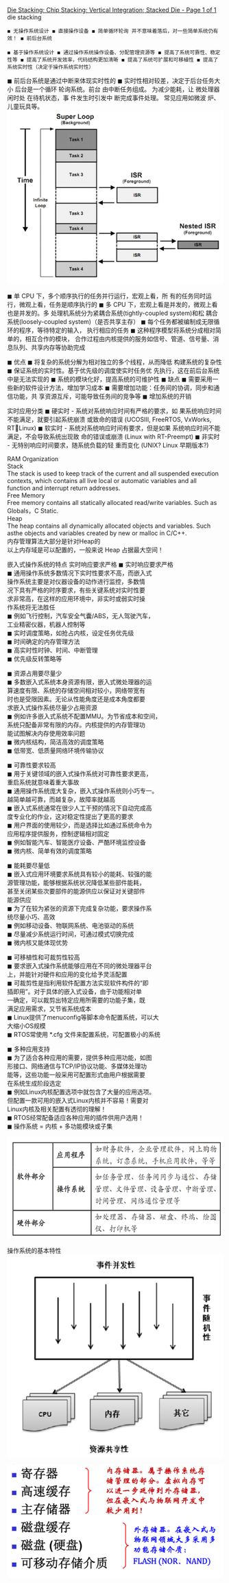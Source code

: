 [Die Stacking; Chip Stacking; Vertical Integration; Stacked Die - Page 1 of 1](https://eesemi.com/diestacking.htm) die stacking

```
◼ 无操作系统设计 ◼ 直接操作设备 ◼ 简单循环轮询 并不意味着落后，对一些简单系统仍有效！ ◼ 前后台系统

◼ 基于操作系统设计 ◼ 通过操作系统操作设备、分配管理资源等 ◼ 提高了系统可靠性、稳定性等 ◼ 提高了系统开发效率，代码结构更加清晰 ◼ 提高了系统可扩展和可移植性 ◼ 提高了系统实时性（决定于操作系统实时性）
```

◼ 前后台系统是通过中断来体现实时性的 ◼ 实时性相对较差，决定于后台任务大小
后台是一个循环 轮询系统。前台 由中断任务组成。 为减少能耗，让 微处理器闲时处 在待机状态，事 件发生时引发中 断完成事件处理。 常见应用如微波 炉、儿童玩具等。
![500](https://raw.githubusercontent.com/acdefg/cdn/main/obsidian/20221208011444.png)

◼ 单 CPU 下，多个顺序执行的任务并行运行，宏观上看，所 有的任务同时运行，微观上看，任务是顺序执行的 ◼ 多 CPU 下，宏观上看是并发的，微观上看也是并发的。多 处理机系统分为紧耦合系统(tightly-coupled system)和松 耦合系统(loosely-coupled system)（是否共享主存） ◼ 每个任务都被编制成无限循环的程序，等待特定的输入， 执行相应的任务 ◼ 这种程序模型将系统分成相对简单的，相互合作的模块， 合作过程由内核提供的服务如信号、管道、信号量、消 息队列、共享内存等协助完成

◼ 优点 ◼ 将复杂的系统分解为相对独立的多个线程，从而降低 构建系统的复杂性 ◼ 保证系统的实时性。基于优先级的调度使实时任务优 先执行，这在前后台系统中是无法实现的 ◼ 系统的模块化好，提高系统的可维护性 ◼ 缺点 ◼ 需要采用一些新的软件设计方法，增加学习成本 ◼ 需要增加功能：任务间的协调，同步和通信功能，共 享资源互斥，可能导致任务间的竞争等 ◼ 增加系统的开销

实时应用分类 ◼ 硬实时 - 系统对系统响应时间有严格的要求，如 果系统响应时间不能满足，就要引起系统崩溃 或致命的错误 (UCOSIII, FreeRTOS, VxWorks, RTLinux) ◼ 软实时 - 系统对系统响应时间有要求，但是如果 系统响应时间不能满足，不会导致系统出现致 命的错误或崩溃 (Linux with RT-Preempt) ◼ 非实时 - 无特别响应时间要求，随系统负载的轻 重而变化 (UNIX? Linux 早期版本?)

RAM Organization  
Stack  
The stack is used to keep track of the current and all suspended execution  
contexts, which contains all live local or automatic variables and all  
function and interrupt return addresses.  
Free Memory  
Free memory contains all statically allocated read/write variables. Such as  
Globals，C Static.  
Heap  
The heap contains all dynamically allocated objects and variables. Such asthe objects and variables created by new or malloc in C/C++.  
内存管理算法大部分是针对Heap的  
以上内存域是可以配置的，一般来说 Heap 占据最大空间！

嵌入式操作系统的特点
实时响应要求严格 
◼ 实时响应要求严格  
◼ 通用操作系统多数情况下实时性要求不高，而嵌入式  
操作系统主要是对仪器设备的动作进行监控，多数情  
况下具有严格的时序要求，有些关键系统对实时性要  
求非常高，在这样的应用环境中，非实时或弱实时操  
作系统将无法胜任  
◼ 例如飞行控制，汽车安全气囊/ABS，无人驾驶汽车，  
工业精密仪器，机器人控制等  
◼ 实时调度策略，如抢占内核，设定任务优先级  
◼ 时间确定的内存管理方法  
◼ 高实时性时钟、时间、中断管理  
◼ 优先级反转策略等  

◼ 资源占用要尽量少  
◼ 多数嵌入式系统本身资源有限，嵌入式微处理器的运  
算速度有限、系统的存储空间相对较小，网络带宽有  
时也是受限因素。无论从性能角度还是成本角度都要  
求嵌入式操作系统尽量少占用资源  
◼ 例如许多嵌入式系统不配置MMU。为节省成本和空间，  
系统只配备非常有限的内存。内核提供的内存管理功  
能试图解决内存使用效率问题  
◼ 微内核结构，简洁高效的调度策略  
◼ 低带宽、低质量网络环境传输协议  

◼ 可靠性要求较高  
◼ 用于关键领域的嵌入式操作系统对可靠性要求更高，  
重启系统就意味着重大事故  
◼ 通用操作系统庞大复杂，嵌入式操作系统则小巧专一。  
越简单越可靠，而越复杂，故障率就越高  
◼ 嵌入式系统通常在很少人工干预的情况下自动完成高  
度专业化的作业，这对稳定性提出了更高的要求  
◼ 用户界面的使用较少，而是选择比如通过系统命令为  
应用程序提供服务，控制逻辑相对固定  
◼ 例如智能汽车、智能医疗设备、严酷环境监控设备  
◼ 微内核、简单有效的调度策略  
  
◼ 能耗要尽量低  
◼ 嵌入式应用环境要求系统具有较小的能耗、较强的能  
源管理功能，能够根据系统状况降低某些部件能耗，  
甚至关闭某些次要部件的能源供应以保证对关键部件  
能源供应  
◼ 为了在较为紧张的资源下完成复杂功能，要求操作系  
统尽量小巧、高效  
◼ 例如移动设备、物联网系统、电池驱动的系统  
◼ 尽量减少系统运行时间，可通过模式切换完成  
◼ 微内核又能体现优势  

◼ 可移植性和可裁剪性较高  
◼ 要求嵌入式操作系统能够应用在不同的微处理器平台  
上，并能针对硬件和应用的变化给予灵活配置  
◼ 可裁剪性是指利用软件配置方法实现软件构件的“即  
插即用”。对于具体的嵌入式设备，由于功能相对单  
一确定，可以裁剪出特定应用所需要的功能子集，既  
满足应用需求，又节省系统成本  
◼ Linux提供了menuconfig等脚本命令配置系统，可以大  
大缩小OS规模  
◼ RTOS常使用 *.cfg 文件来配置系统，可配置极小的系统  
 
◼ 多种应用支持  
◼ 为了适合各种应用的需要，提供多种应用功能，如图  
形接口、网络通信与TCP/IP协议功能、多媒体处理功  
能等，这些功能一般采用可配置形式由用户根据需要  
在系统生成阶段选定  
◼ 例如Linux内核配置选项中就包含了大量的应用选项。  
但配置一款可用的嵌入式Linux内核并不容易！需要对  
Linux内核及相关配置有透彻的理解！  
◼ RTOS经常配备适应各种应用的插件供用户选用！  
◼ 操作系统 = 内核 + 多功能模块或子集

![](https://raw.githubusercontent.com/acdefg/cdn/main/obsidian/20221208015813.png)

操作系统的基本特性
![](https://raw.githubusercontent.com/acdefg/cdn/main/obsidian/20221208015902.png)

![](https://raw.githubusercontent.com/acdefg/cdn/main/obsidian/20221208020026.png)
